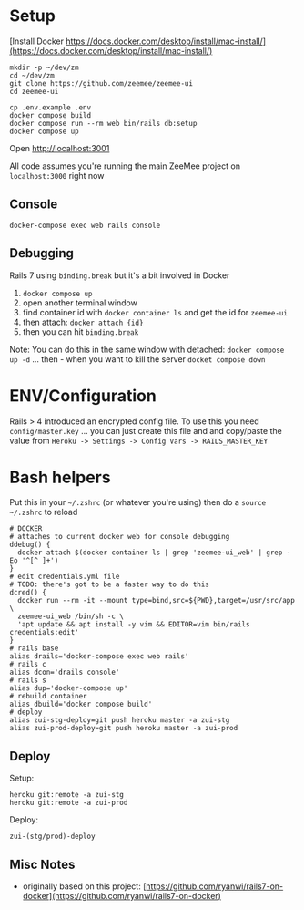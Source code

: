 # Setup

[Install Docker https://docs.docker.com/desktop/install/mac-install/](https://docs.docker.com/desktop/install/mac-install/)

```
mkdir -p ~/dev/zm
cd ~/dev/zm
git clone https://github.com/zeemee/zeemee-ui
cd zeemee-ui

cp .env.example .env
docker compose build
docker compose run --rm web bin/rails db:setup
docker compose up
```

Open [http://localhost:3001](http://localhost:3001)

All code assumes you're running the main ZeeMee project on `localhost:3000` right now

## Console

```
docker-compose exec web rails console
```

## Debugging

Rails 7 using `binding.break` but it's a bit involved in Docker

1. `docker compose up`
2. open another terminal window
3. find container id with `docker container ls` and get the id for `zeemee-ui`
4. then attach: `docker attach {id}`
5. then you can hit `binding.break`

Note: You can do this in the same window with detached: `docker compose up -d` ... then - when you want to kill the server `docket compose down`

# ENV/Configuration

Rails > 4 introduced an encrypted config file. To use this you need `config/master.key` ... you can just create this file and and copy/paste the value from `Heroku -> Settings -> Config Vars -> RAILS_MASTER_KEY` 

# Bash helpers

Put this in your `~/.zshrc` (or whatever you're using) then do a `source ~/.zshrc` to reload

```
# DOCKER
# attaches to current docker web for console debugging
ddebug() {
  docker attach $(docker container ls | grep 'zeemee-ui_web' | grep -Eo '^[^ ]+')
}
# edit credentials.yml file
# TODO: there's got to be a faster way to do this
dcred() {
  docker run --rm -it --mount type=bind,src=${PWD},target=/usr/src/app \
  zeemee-ui_web /bin/sh -c \
  'apt update && apt install -y vim && EDITOR=vim bin/rails credentials:edit'
}
# rails base
alias drails='docker-compose exec web rails'
# rails c
alias dcon='drails console'
# rails s
alias dup='docker-compose up'
# rebuild container
alias dbuild='docker compose build'
# deploy
alias zui-stg-deploy=git push heroku master -a zui-stg
alias zui-prod-deploy=git push heroku master -a zui-prod
```

## Deploy

Setup:

```
heroku git:remote -a zui-stg
heroku git:remote -a zui-prod
```

Deploy:

```
zui-(stg/prod)-deploy
```

## Misc Notes

* originally based on this project: [https://github.com/ryanwi/rails7-on-docker](https://github.com/ryanwi/rails7-on-docker)
